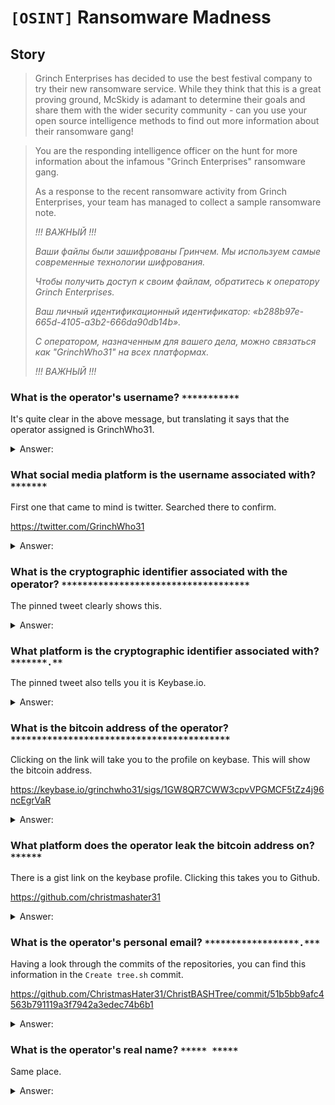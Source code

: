 # `[OSINT]` Ransomware Madness

## Story
>Grinch Enterprises has decided to use the best festival company to try their new ransomware service. While they think that this is a great proving ground, McSkidy is adamant to determine their goals and share them with the wider security community - can you use your open source intelligence methods to find out more information about their ransomware gang!


>You are the responding intelligence officer on the hunt for more information about the infamous "Grinch Enterprises" ransomware gang. 
>
>As a response to the recent ransomware activity from Grinch Enterprises, your team has managed to collect a sample ransomware note. 
>
>*!!! ВАЖНЫЙ !!!*
>
>*Ваши файлы были зашифрованы Гринчем. Мы используем самые современные технологии шифрования.*
>
>*Чтобы получить доступ к своим файлам, обратитесь к оператору Grinch Enterprises.*
>
>*Ваш личный идентификационный идентификатор: «b288b97e-665d-4105-a3b2-666da90db14b».*
>
>*С оператором, назначенным для вашего дела, можно связаться как "GrinchWho31" на всех платформах.*
>
>*!!! ВАЖНЫЙ !!!*

### What is the operator's username? `***********`

It's quite clear in the above message, but translating it says that the operator assigned is GrinchWho31.

<details>
  <summary>Answer:</summary>

```
GrinchWho31
```
</details>

### What social media platform is the username associated with? `*******`

First one that came to mind is twitter. Searched there to confirm.

https://twitter.com/GrinchWho31

<details>
  <summary>Answer:</summary>

```
Twitter
```
</details>

### What is the cryptographic identifier associated with the operator? `************************************`

The pinned tweet clearly shows this.

<details>
  <summary>Answer:</summary>

```
1GW8QR7CWW3cpvVPGMCF5tZz4j96ncEgrVaR
```
</details>

### What platform is the cryptographic identifier associated with? `*******.**`

The pinned tweet also tells you it is Keybase.io.

<details>
  <summary>Answer:</summary>

```
Keybase.io
```
</details>

### What is the bitcoin address of the operator? `******************************************`

Clicking on the link will take you to the profile on keybase. This will show the bitcoin address.

https://keybase.io/grinchwho31/sigs/1GW8QR7CWW3cpvVPGMCF5tZz4j96ncEgrVaR

<details>
  <summary>Answer:</summary>

```
bc1q5q2w2x6yka5gchr89988p2c8w8nquem6tndw2f
```
</details>

### What platform does the operator leak the bitcoin address on? `******`

There is a gist link on the keybase profile. Clicking this takes you to Github.

https://github.com/christmashater31

<details>
  <summary>Answer:</summary>

```
Github
```
</details>

### What is the operator's personal email? `******************.***`

Having a look through the commits of the repositories, you can find this information in the `Create tree.sh` commit.

https://github.com/ChristmasHater31/ChristBASHTree/commit/51b5bb9afc4563b791119a3f7942a3edec74b6b1

<details>
  <summary>Answer:</summary>

```
DonteHeath21@gmail.com
```
</details>

### What is the operator's real name? `***** *****`

Same place.

<details>
  <summary>Answer:</summary>

```
Donte Heath
```
</details>
